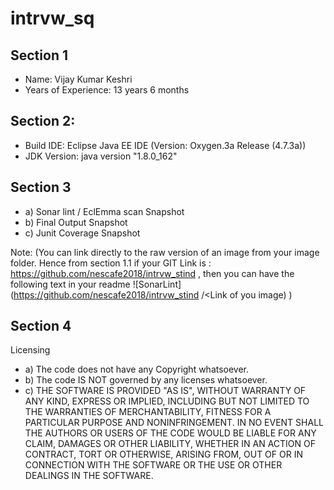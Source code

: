 # intrvw_sq

## Section 1

* Name: Vijay Kumar Keshri
* Years of Experience: 13 years 6 months

## Section 2: 

* Build IDE: Eclipse Java EE IDE (Version: Oxygen.3a Release (4.7.3a))
* JDK Version: java version "1.8.0_162"

## Section 3 

* a) Sonar lint / EclEmma scan Snapshot 
* b) Final Output Snapshot 
* c) Junit Coverage Snapshot
    
Note: (You can link directly to the raw version of an image from your image folder. Hence from section 1.1 if your GIT Link is : https://github.com/nescafe2018/intrvw_stind , then you can have the following text in your readme ![SonarLint] (https://github.com/nescafe2018/intrvw_stind /<Link of you image) )

## Section 4 

Licensing 

* a) The code does not have any Copyright whatsoever. 
* b) The code IS NOT governed by any licenses whatsoever. 
* c) THE SOFTWARE IS PROVIDED "AS IS", WITHOUT WARRANTY OF ANY KIND, EXPRESS OR IMPLIED, INCLUDING BUT NOT LIMITED TO THE WARRANTIES OF MERCHANTABILITY, FITNESS FOR A PARTICULAR PURPOSE AND NONINFRINGEMENT. IN NO EVENT SHALL THE AUTHORS OR USERS OF THE CODE WOULD BE LIABLE FOR ANY CLAIM, DAMAGES OR OTHER LIABILITY, WHETHER IN AN ACTION OF CONTRACT, TORT OR OTHERWISE, ARISING FROM, OUT OF OR IN CONNECTION WITH THE SOFTWARE OR THE USE OR OTHER DEALINGS IN THE SOFTWARE.
